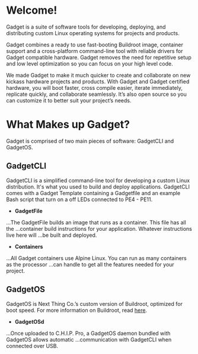 # Welcome!

Gadget is a suite of software tools for developing, deploying, and distributing custom Linux operating systems for projects and products.

Gadget combines a ready to use fast-booting Buildroot image, container support and a cross-platform command-line tool with reliable drivers for Gadget compatible hardware. Gadget removes the need for repetitive setup and low level optimization so you can focus on your high level code. 

We made Gadget to make it much quicker to create and collaborate on new kickass hardware projects and products. With Gadget and Gadget certified hardware, you will boot faster, cross compile easier, iterate immediately, replicate quickly, and collaborate seamlessly. It’s also open source so you can customize it to better suit your project’s needs.

# What Makes up Gadget?

Gadget is comprised of two main pieces of software: GadgetCLI and GadgetOS. 

## GadgetCLI

GadgetCLI is a simplified command-line tool for developing a custom Linux distribution. It's what you used to build and deploy applications. GadgetCLI comes with a Gadget Template containing a Gadgetfile and an example Bash script that turn on a off LEDs connected to PE4 - PE11.

* **GadgetFile** 

...The GadgetFile builds an image that runs as a container. This file has all the ...container build instructions for your application. Whatever instructions live here will ...be built and deployed. 
     
* **Containers** 

...All Gadget containers use Alpine Linux. You can run as many containers as the processor ...can handle to get all the features needed for your project. 

## GadgetOS

GadgetOS is Next Thing Co.’s custom version of Buildroot, optimized for boot speed. For more information on Buildroot, read [here](https://buildroot.org/). 

* **GadgetOSd**

...Once uploaded to C.H.I.P. Pro, a GadgetOS daemon bundled with GadgetOS allows automatic ...communication with GadgetCLI when connected over USB. 

